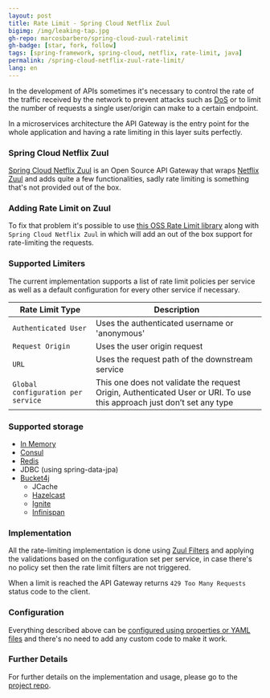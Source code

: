 ```yaml
---
layout: post
title: Rate Limit - Spring Cloud Netflix Zuul
bigimg: /img/leaking-tap.jpg
gh-repo: marcosbarbero/spring-cloud-zuul-ratelimit
gh-badge: [star, fork, follow]
tags: [spring-framework, spring-cloud, netflix, rate-limit, java]
permalink: /spring-cloud-netflix-zuul-rate-limit/
lang: en
---
```


In the development of APIs sometimes it's necessary to control the rate of the traffic received by the network 
to prevent attacks such as [DoS](https://en.wikipedia.org/wiki/Denial-of-service_attack) or to limit the number
of requests a single user/origin can make to a certain endpoint.

In a microservices architecture the API Gateway is the entry point for the whole application and having a rate 
limiting in this layer suits perfectly.

### Spring Cloud Netflix Zuul

[Spring Cloud Netflix Zuul](https://github.com/spring-cloud/spring-cloud-netflix) is an Open Source API Gateway that 
wraps [Netflix Zuul](https://github.com/Netflix/zuul) and adds quite a few functionalities, sadly rate limiting is something
that's not provided out of the box.

### Adding Rate Limit on Zuul

To fix that problem it's possible to use [this OSS Rate Limit library](https://github.com/marcosbarbero/spring-cloud-zuul-ratelimit)
along with `Spring Cloud Netflix Zuul` in which will add an out of the box support for rate-limiting the requests.

### Supported Limiters

The current implementation supports a list of rate limit policies per service as well as a default configuration for every other
service if necessary.

| Rate Limit Type     | Description                                    |
|---------------------|------------------------------------------------|
|`Authenticated User` | Uses the authenticated username or 'anonymous' |
|`Request Origin`     | Uses the user origin request                   |
|`URL`                | Uses the request path of the downstream service|
|`Global configuration per service` |This one does not validate the request Origin, Authenticated User or URI. To use this approach just don’t set any type |

### Supported storage

  - [In Memory](https://docs.oracle.com/javase/8/docs/api/java/util/concurrent/ConcurrentHashMap.html)
  - [Consul](https://www.consul.io/)
  - [Redis](https://redis.io/)
  - JDBC (using spring-data-jpa)
  - [Bucket4j](https://github.com/vladimir-bukhtoyarov/bucket4j)
    - JCache
    - [Hazelcast](https://hazelcast.com/)
    - [Ignite](https://ignite.apache.org/)
    - [Infinispan](http://infinispan.org/)

### Implementation 

All the rate-limiting implementation is done using [Zuul Filters](https://github.com/Netflix/zuul/wiki/Filters) and 
applying the validations based on the configuration set per service, in case there's no policy set then the rate 
limit filters are not triggered.

When a limit is reached the API Gateway returns `429 Too Many Requests` status code to the client.

### Configuration

Everything described above can be [configured using properties or YAML files](https://docs.spring.io/spring-boot/docs/current/reference/html/boot-features-external-config.html)
and there's no need to add any custom code to make it work.

### Further Details

For further details on the implementation and usage, please go to the [project repo](https://github.com/marcosbarbero/spring-cloud-zuul-ratelimit).
